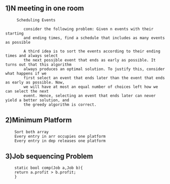 ## 1)N meeting in one room
         Scheduling Events

            consider the following problem: Given n events with their starting
            and ending times, find a schedule that includes as many events as possible

            A third idea is to sort the events according to their ending times and always select
            the next possible event that ends as early as possible. It turns out that this algorithm
            always produces an optimal solution. To justify this, consider what happens if we
            first select an event that ends later than the event that ends as early as possible. Now,
            we will have at most an equal number of choices left how we can select the next
            event. Hence, selecting an event that ends later can never yield a better solution, and
            the greedy algorithm is correct.

## 2)Minimum Platform
        Sort both array
        Every entry in arr occupies one platform
        Every entry in dep releases one platform

## 3)Job sequencing Problem
        static bool comp(Job a,Job b){
        return a.profit > b.profit;
        }
